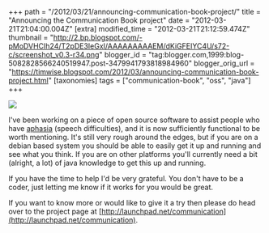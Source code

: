 +++
path = "/2012/03/21/announcing-communication-book-project/"
title = "Announcing the Communication Book project"
date = "2012-03-21T21:04:00.004Z"
[extra]
modified_time = "2012-03-21T21:12:59.474Z"
thumbnail = "http://2.bp.blogspot.com/-pMoDVHCIh24/T2pDE3IeGxI/AAAAAAAAAEM/dKiGFEIYC4U/s72-c/screenshot_v0.3-r34.png"
blogger_id = "tag:blogger.com,1999:blog-5082828566240519947.post-3479941793818984960"
blogger_orig_url = "https://timwise.blogspot.com/2012/03/announcing-communication-book-project.html"
[taxonomies]
tags = ["communication-book", "oss", "java"]
+++

![](/assets/screenshot_v0.3-r34.png)

I've been working on a piece of open source software to assist people who have
[aphasia](https://en.wikipedia.org/wiki/Aphasia) (speech difficulties), and it
is now sufficiently functional to be worth mentioning. It's still very rough
around the edges, but if you are on a debian based system you should be able to
easily get it up and running and see what you think. If you are on other
platforms you'll currently need a bit (alright, a lot) of java knowledge to get
this up and running.  

If you have the time to help I'd be very grateful. You don't have to be a
coder, just letting me know if it works for you would be great.  

If you want to know more or would like to give it a try then please do head
over to the project page at
[http://launchpad.net/communication](http://launchpad.net/communication).
